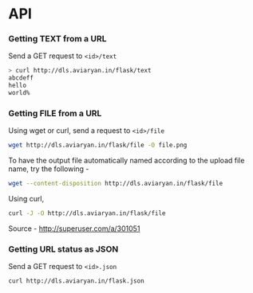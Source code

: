 # API

### Getting TEXT from a URL

Send a GET request to `<id>/text`

```sh
> curl http://dls.aviaryan.in/flask/text
abcdeff
hello
world%
```

### Getting FILE from a URL

Using wget or curl, send a request to `<id>/file`

```sh
wget http://dls.aviaryan.in/flask/file -O file.png
```

To have the output file automatically named according to the upload file name, try the following -

```sh
wget --content-disposition http://dls.aviaryan.in/flask/file
```

Using curl,

```sh
curl -J -O http://dls.aviaryan.in/flask/file
```

Source - http://superuser.com/a/301051


### Getting URL status as JSON

Send a GET request to `<id>.json`

```sh
curl http://dls.aviaryan.in/flask.json
```
